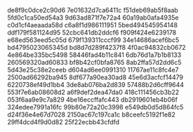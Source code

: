 de8f9c0dce2c90d6
7e01632d7ca6411c
f51deb69ab5f8aab
5fd0c1ca50ed54a3
9d63ad871f7e72a4
60a19ab0afa4935e
c0d1cf4aeaada58d
c6a8f1d986111951
5bed494545954148
ddf179f581124d95
52cbc641db2ddcf6
f909f424e6239178
e68ed563eed5c05d
679f139311cccf99
34e14686acef6bc5
bd4795023065345d
bd8d7d289f4237f8
4f0ac94832cb0672
4e864be335bc5498
58446fad4b11c841
6db76d1a7b1b8133
260569320ad60833
bf8b42cf0bfa8765
8ab2ffa57d2dd6c5
5d43e25c38e2ceeb
d604ad6ee0991310
11767ae11c8fc4e7
2500ad66292ba945
8df677a90ea30ad8
45e6d3acfcf14479
6220738ef49d1bb4
3de8ab076ba2d839
57488b2d6cff9644
553f7e6ab08608d2
a6f9def2dea47da0
418c111456cb3b22
053f6aa9e9c7a829
4be16eccffafc443
db2919601eb4b06f
324edee7991a16fc
99b80e72a20c3998
e549db0d5d864fc5
d24f36e4e67d7028
2150ac67c197ca1c
b8ceefc5192f1e82
29ff4dcd4f9d0d82
25f22ecbb43cfdfd
